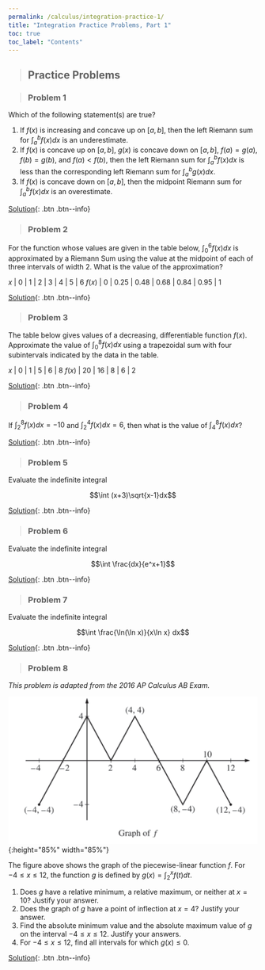 ```yaml
---
permalink: /calculus/integration-practice-1/
title: "Integration Practice Problems, Part 1"
toc: true
toc_label: "Contents"
---
```


> ## Practice Problems

> ### Problem 1

Which of the following statement(s) are true?

  1. If $f(x)$ is increasing and concave up on $[a, b]$, then the left Riemann sum for $\int_a^b f(x)dx$ is an underestimate.
  2. If $f(x)$ is concave up on $[a, b]$, $g(x)$ is concave down on $[a, b]$, $f(a)=g(a)$, $f(b)=g(b)$, and $f(a)<f(b)$, then the left Riemann sum for $\int_a^b f(x)dx$ is less than the corresponding left Riemann sum for $\int_a^b g(x)dx$. 
  3. If $f(x)$ is concave down on $[a, b]$, then the midpoint Riemann sum for $\int_a^b f(x)dx$ is an overestimate.

[Solution](/calculus/integration-practice-1-sol/index.html#problem-1){: .btn .btn--info}

> ### Problem 2

For the function whose values are given in the table below, $\int_0^6 f(x) dx$ is approximated by a Riemann Sum using the value at the midpoint of each of three intervals of width $2$. What is the value of the approximation?

$x$ | 0 | 1 | 2 | 3 | 4 | 5 | 6
$f(x)$ | 0 | 0.25 | 0.48 | 0.68 | 0.84 | 0.95 | 1

[Solution](/calculus/integration-practice-1-sol/index.html#problem-2){: .btn .btn--info}

> ### Problem 3

The table below gives values of a decreasing, differentiable function $f(x)$. Approximate the value of $\int_0^8 f(x)dx$ using a trapezoidal sum with four subintervals indicated by the data in the table.

$x$ | 0 | 1 | 5 | 6 | 8
$f(x)$ | 20 | 16 | 8 | 6 | 2

[Solution](/calculus/integration-practice-1-sol/index.html#problem-3){: .btn .btn--info}

> ### Problem 4

If $\int_2^8 f(x) dx = -10$ and $\int_2^4 f(x)dx = 6$, then what is the value of $\int_4^8 f(x)dx$?

[Solution](/calculus/integration-practice-1-sol/index.html#problem-4){: .btn .btn--info}

> ### Problem 5

Evaluate the indefinite integral

$$\int (x+3)\sqrt{x-1}dx$$

[Solution](/calculus/integration-practice-1-sol/index.html#problem-5){: .btn .btn--info}

> ### Problem 6

Evaluate the indefinite integral

$$\int \frac{dx}{e^x+1}$$

[Solution](/calculus/integration-practice-1-sol/index.html#problem-6){: .btn .btn--info}

> ### Problem 7

Evaluate the indefinite integral

$$\int \frac{\ln(\ln x)}{x\ln x} dx$$

[Solution](/calculus/integration-practice-1-sol/index.html#problem-7){: .btn .btn--info}

> ### Problem 8

_This problem is adapted from the 2016 AP Calculus AB Exam._

![int-practice-1](/assets/images/int-practice-1.png){:height="85%" width="85%"}

The figure above shows the graph of the piecewise-linear function $f$. For $-4\leq x\leq 12$, the function $g$ is defined by $g(x)=\int_2^x f(t)dt$. 

  1. Does $g$ have a relative minimum, a relative maximum, or neither at $x=10$? Justify your answer.
  2. Does the graph of $g$ have a point of inflection at $x=4$? Justify your answer.
  3. Find the absolute minimum value and the absolute maximum value of $g$ on the interval $-4\leq x\leq 12$. Justify your answers.
  4. For $-4\leq x\leq 12$, find all intervals for which $g(x)\leq 0$.

[Solution](/calculus/integration-practice-1-sol/index.html#problem-8){: .btn .btn--info}